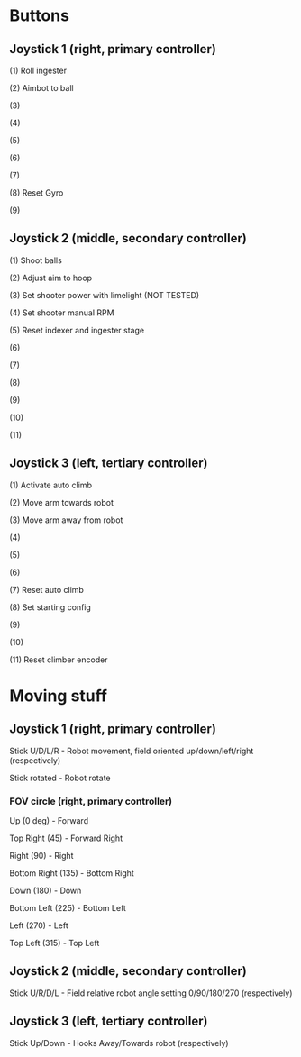 # Buttons

## Joystick 1 (right, primary controller)
(1) Roll ingester

(2) Aimbot to ball

(3)

(4)

(5)

(6)

(7)

(8) Reset Gyro

(9)

## Joystick 2 (middle, secondary controller)
(1) Shoot balls

(2) Adjust aim to hoop

(3) Set shooter power with limelight (NOT TESTED)

(4) Set shooter manual RPM

(5) Reset indexer and ingester stage

(6)

(7)

(8)

(9)

(10)

(11)

## Joystick 3 (left, tertiary controller)
(1) Activate auto climb

(2) Move arm towards robot

(3) Move arm away from robot

(4) 

(5)

(6)

(7) Reset auto climb

(8) Set starting config

(9)

(10)

(11) Reset climber encoder

# Moving stuff

## Joystick 1 (right, primary controller)
Stick U/D/L/R - Robot movement, field oriented up/down/left/right (respectively)

Stick rotated - Robot rotate


### FOV circle (right, primary controller)
Up (0 deg) - Forward

Top Right (45) - Forward Right

Right (90) - Right

Bottom Right (135) - Bottom Right

Down (180) - Down

Bottom Left (225) - Bottom Left

Left (270) - Left

Top Left (315) - Top Left

## Joystick 2 (middle, secondary controller)
Stick U/R/D/L - Field relative robot angle setting 0/90/180/270 (respectively)

## Joystick 3 (left, tertiary controller)
Stick Up/Down - Hooks Away/Towards robot (respectively)
